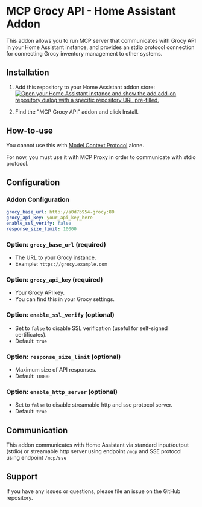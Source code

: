 # MCP Grocy API - Home Assistant Addon

This addon allows you to run MCP server that communicates with Grocy API in your Home Assistant instance, and provides an stdio protocol connection for connecting Grocy inventory management to other systems.

## Installation

1. Add this repository to your Home Assistant addon store: 
   [![Open your Home Assistant instance and show the add add-on repository dialog with a specific repository URL pre-filled.](https://my.home-assistant.io/badges/supervisor_add_addon_repository.svg)](https://my.home-assistant.io/redirect/supervisor_add_addon_repository/?repository_url=https://github.com/saya6k/hassio-addons)

2. Find the "MCP Grocy API" addon and click Install.


## How-to-use

You cannot use this with [Model Context Protocol](https://www.home-assistant.io/integrations/mcp) alone.

For now, you must use it with MCP Proxy in order to communicate with stdio protocol.

## Configuration

### Addon Configuration

```yaml
grocy_base_url: http://a0d7b954-grocy:80
grocy_api_key: your_api_key_here
enable_ssl_verify: false
response_size_limit: 10000
```

### Option: `grocy_base_url` (required)
- The URL to your Grocy instance.
- Example: `https://grocy.example.com`

### Option: `grocy_api_key` (required)
- Your Grocy API key.
- You can find this in your Grocy settings.

### Option: `enable_ssl_verify` (optional)
- Set to `false` to disable SSL verification (useful for self-signed certificates).
- Default: `true`

### Option: `response_size_limit` (optional)
- Maximum size of API responses.
- Default: `10000`

### Option: `enable_http_server` (optional)
- Set to `false` to disable streamable http and sse protocol server.
- Default: `true`

## Communication

This addon communicates with Home Assistant via standard input/output (stdio) or streamable http server using endpoint `/mcp` and SSE protocol using endpoint `/mcp/sse`

## Support

If you have any issues or questions, please file an issue on the GitHub repository.